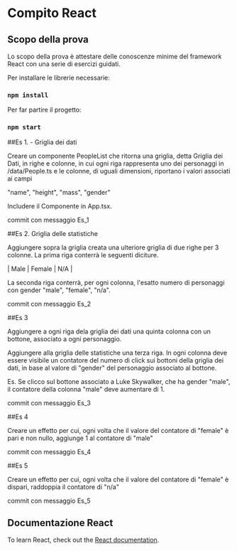 # Compito React

## Scopo della prova

Lo scopo della prova è attestare delle conoscenze minime del framework React
con una serie di esercizi guidati.

Per installare le librerie necessarie:
### `npm install`

Per far partire il progetto:

### `npm start`

##Es 1. - Griglia dei dati

Creare un componente PeopleList che ritorna una griglia, detta Griglia dei Dati, in righe e colonne, 
in cui ogni riga rappresenta uno dei personaggi in /data/People.ts e le colonne, 
di uguali dimensioni, riportano i valori associati ai campi

"name", "height", "mass", "gender"

Includere il Componente in App.tsx.

commit con messaggio Es_1

##Es 2. Griglia delle statistiche

Aggiungere sopra la griglia creata una ulteriore griglia di due righe per 3 colonne.
La prima riga conterrà le seguenti diciture.

|      Male      |     Female      |       N/A       |

La seconda riga conterrà, per ogni colonna, l'esatto numero di personaggi con gender "male", "female", "n/a".

commit con messaggio Es_2

##Es 3

Aggiungere a ogni riga dela griglia dei dati una quinta colonna con un bottone, associato a ogni personaggio.

Aggiungere alla griglia delle statistiche una terza riga. 
In ogni colonna deve essere visibile un contatore del numero di click sui bottoni della griglia dei dati, in base al valore di "gender" del personaggio associato al bottone.

Es. Se clicco sul bottone associato a Luke Skywalker, che ha gender "male", il contatore della colonna "male" deve aumentare di 1.

commit con messaggio Es_3

##Es 4

Creare un effetto per cui, ogni volta che il valore del contatore di "female" è pari e non nullo, aggiunge 1 al contatore di "male"

commit con messaggio Es_4

##Es 5

Creare un effetto per cui, ogni volta che il valore del contatore di "female" è dispari, raddoppia il contatore di "n/a"

commit con messaggio Es_5

## Documentazione React

To learn React, check out the [React documentation](https://reactjs.org/).
